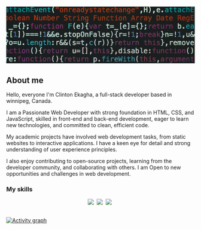![](./assets/hero-banner.png)


## About me


Hello, everyone I'm Clinton Ekagha, a full-stack developer based in 
winnipeg, Canada. 

I am a Passionate Web Developer with strong foundation in HTML, CSS, 
and JavaScript, skilled in front-end and back-end development, eager 
to learn new technologies, and committed to clean, efficient code.

My academic projects have involved web development tasks, from static 
websites to interactive applications. I have a keen eye for detail and 
strong understanding of user experience principles.

I also enjoy contributing to open-source projects, learning from the
developer community, and collaborating with others. I am Open to new
opportunities and challenges in web development.

### My skills
<p align="center">
  <img src="https://img.shields.io/badge/code-javascript-informational?style=for-the-badge&logo=javascript&logoColor=white&color=0000ff"/>&nbsp;
  <img src="https://img.shields.io/badge/web-html-informational?style=for-the-badge&logo=html5&logoColor=white&color=0000ff"/>&nbsp;
  <img src="https://img.shields.io/badge/web-css-informational?style=for-the-badge&logo=css3&logoColor=white&color=0000ff"/>&nbsp;
</p>

##

[![Activity graph](https://github-readme-activity-graph.vercel.app/graph?username=gbevwunu&theme=gotham&hide_border=true)](https://github.com/ashutosh00710/github-readme-activity-graph)
